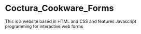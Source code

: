 # Coctura_Cookware_Forms
This is a website based in HTML and CSS and features Javascript programming for interactive web forms
